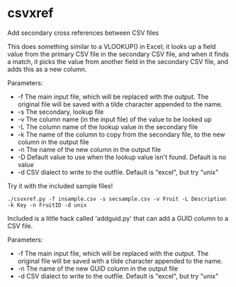 # csvxref
Add secondary cross references between CSV files

This does something similar to a VLOOKUP() in Excel; it looks up a field value from the primary CSV
file in the secondary CSV file, and when it finds a match, it picks the value from another field
in the secondary CSV file, and adds this as a new column.

Parameters:
- -f The main input file, which will be replaced with the output. The original file will be saved with a tilde character appended to the name.
- -s The secondary, lookup file
- -v The column name (in the input file) of the value to be looked up
- -L The column name of the lookup value in the secondary file
- -k The name of the column to copy from the secondary file, to the new column in the output file
- -n The name of the new column in the output file
- -D Default value to use when the lookup value isn't found. Default is no value
- -d CSV dialect to write to the outfile. Default is "excel", but try "unix"

Try it with the included sample files!

```
./csvxref.py -f insample.csv -s secsample.csv -v Fruit -L Description -k Key -n FruitID -d unix
```


Included is a little hack called 'addguid.py' that can add a GUID column to a CSV file.

Parameters:
- -f The main input file, which will be replaced with the output. The original file will be saved with a tilde character appended to the name.
- -n The name of the new GUID column in the output file
- -d CSV dialect to write to the outfile. Default is "excel", but try "unix"
